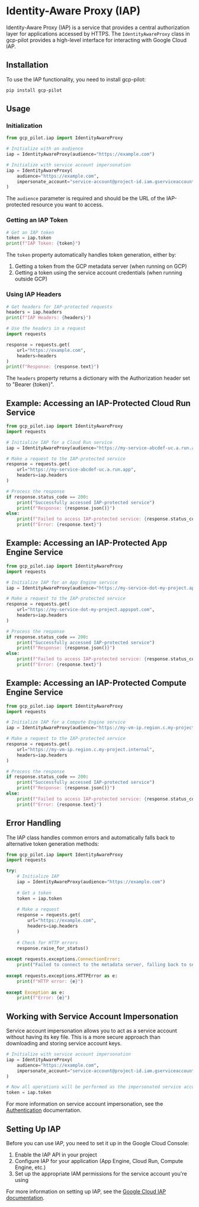 # Identity-Aware Proxy (IAP)

Identity-Aware Proxy (IAP) is a service that provides a central authorization layer for applications accessed by HTTPS. The `IdentityAwareProxy` class in gcp-pilot provides a high-level interface for interacting with Google Cloud IAP.

## Installation

To use the IAP functionality, you need to install gcp-pilot:

```bash
pip install gcp-pilot
```

## Usage

### Initialization

```python
from gcp_pilot.iap import IdentityAwareProxy

# Initialize with an audience
iap = IdentityAwareProxy(audience="https://example.com")

# Initialize with service account impersonation
iap = IdentityAwareProxy(
    audience="https://example.com",
    impersonate_account="service-account@project-id.iam.gserviceaccount.com"
)
```

The `audience` parameter is required and should be the URL of the IAP-protected resource you want to access.

### Getting an IAP Token

```python
# Get an IAP token
token = iap.token
print(f"IAP Token: {token}")
```

The `token` property automatically handles token generation, either by:
1. Getting a token from the GCP metadata server (when running on GCP)
2. Getting a token using the service account credentials (when running outside GCP)

### Using IAP Headers

```python
# Get headers for IAP-protected requests
headers = iap.headers
print(f"IAP Headers: {headers}")

# Use the headers in a request
import requests

response = requests.get(
    url="https://example.com",
    headers=headers
)
print(f"Response: {response.text}")
```

The `headers` property returns a dictionary with the Authorization header set to "Bearer {token}".

## Example: Accessing an IAP-Protected Cloud Run Service

```python
from gcp_pilot.iap import IdentityAwareProxy
import requests

# Initialize IAP for a Cloud Run service
iap = IdentityAwareProxy(audience="https://my-service-abcdef-uc.a.run.app")

# Make a request to the IAP-protected service
response = requests.get(
    url="https://my-service-abcdef-uc.a.run.app",
    headers=iap.headers
)

# Process the response
if response.status_code == 200:
    print("Successfully accessed IAP-protected service")
    print(f"Response: {response.json()}")
else:
    print(f"Failed to access IAP-protected service: {response.status_code}")
    print(f"Error: {response.text}")
```

## Example: Accessing an IAP-Protected App Engine Service

```python
from gcp_pilot.iap import IdentityAwareProxy
import requests

# Initialize IAP for an App Engine service
iap = IdentityAwareProxy(audience="https://my-service-dot-my-project.appspot.com")

# Make a request to the IAP-protected service
response = requests.get(
    url="https://my-service-dot-my-project.appspot.com",
    headers=iap.headers
)

# Process the response
if response.status_code == 200:
    print("Successfully accessed IAP-protected service")
    print(f"Response: {response.json()}")
else:
    print(f"Failed to access IAP-protected service: {response.status_code}")
    print(f"Error: {response.text}")
```

## Example: Accessing an IAP-Protected Compute Engine Service

```python
from gcp_pilot.iap import IdentityAwareProxy
import requests

# Initialize IAP for a Compute Engine service
iap = IdentityAwareProxy(audience="https://my-vm-ip.region.c.my-project.internal")

# Make a request to the IAP-protected service
response = requests.get(
    url="https://my-vm-ip.region.c.my-project.internal",
    headers=iap.headers
)

# Process the response
if response.status_code == 200:
    print("Successfully accessed IAP-protected service")
    print(f"Response: {response.json()}")
else:
    print(f"Failed to access IAP-protected service: {response.status_code}")
    print(f"Error: {response.text}")
```

## Error Handling

The IAP class handles common errors and automatically falls back to alternative token generation methods:

```python
from gcp_pilot.iap import IdentityAwareProxy
import requests

try:
    # Initialize IAP
    iap = IdentityAwareProxy(audience="https://example.com")
    
    # Get a token
    token = iap.token
    
    # Make a request
    response = requests.get(
        url="https://example.com",
        headers=iap.headers
    )
    
    # Check for HTTP errors
    response.raise_for_status()
    
except requests.exceptions.ConnectionError:
    print("Failed to connect to the metadata server, falling back to service account credentials")
    
except requests.exceptions.HTTPError as e:
    print(f"HTTP error: {e}")
    
except Exception as e:
    print(f"Error: {e}")
```

## Working with Service Account Impersonation

Service account impersonation allows you to act as a service account without having its key file. This is a more secure approach than downloading and storing service account keys.

```python
# Initialize with service account impersonation
iap = IdentityAwareProxy(
    audience="https://example.com",
    impersonate_account="service-account@project-id.iam.gserviceaccount.com"
)

# Now all operations will be performed as the impersonated service account
token = iap.token
```

For more information on service account impersonation, see the [Authentication](../authentication.md) documentation.

## Setting Up IAP

Before you can use IAP, you need to set it up in the Google Cloud Console:

1. Enable the IAP API in your project
2. Configure IAP for your application (App Engine, Cloud Run, Compute Engine, etc.)
3. Set up the appropriate IAM permissions for the service account you're using

For more information on setting up IAP, see the [Google Cloud IAP documentation](https://cloud.google.com/iap/docs).